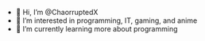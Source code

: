 - 👋 Hi, I’m @ChaorruptedX
- 👀 I’m interested in programming, IT, gaming, and anime
- 🌱 I’m currently learning more about programming
<!---
- 💞️ I’m looking to collaborate on ...
- 📫 How to reach me ...
--->

<!---
ChaorruptedX/ChaorruptedX is a ✨ special ✨ repository because its `README.md` (this file) appears on your GitHub profile.
You can click the Preview link to take a look at your changes.
--->
